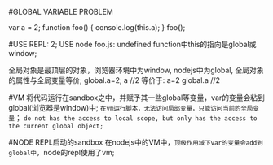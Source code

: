 #GLOBAL VARIABLE PROBLEM

var a = 2;
function foo() {
    console.log(this.a);
}
foo();

#USE REPL: 2; USE node foo.js: undefined
function中this的指向是global或window;

全局对象是最顶层的对象，浏览器环境中为window, nodejs中为global, 全局对象的属性与全局变量等价;
global.a=2;
a //2
等价于:
a=2
global.a //2

#VM
将代码运行在sandbox之中，并赋予其一些global等变量，var的变量会粘到global(浏览器是window)中;
`在vm运行脚本，无法访问局部变量，只能访问当前的全局变量`；
`do not has the access to local scope, but only has the access to the current global object;`

#NODE REPL启动的sandbox
在nodejs中的VM中，`顶级作用域下var的变量会add到global中`，node的repl使用了vm;


